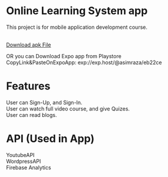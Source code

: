 # Online Learning System app

This project is for mobile application development course. <br/><br/>

[Download apk File](https://mega.nz/file/wQIjySzY#3oJNjGNBwkgiKsYp380jYAz5FdWR5xYtgOy5wtLSrtk)

OR you can Download Expo app from Playstore <br/>
CopyLink&PasteOnExpoApp: exp://exp.host/@asimraza/eb22ce <br/>


# Features
User can Sign-Up, and Sign-In.  <br/>
User can watch full video course, and give Quizes. <br/>
User can read blogs.

# API (Used in App)
YoutubeAPI <br/>
WordpressAPI <br/>
Firebase Analytics

